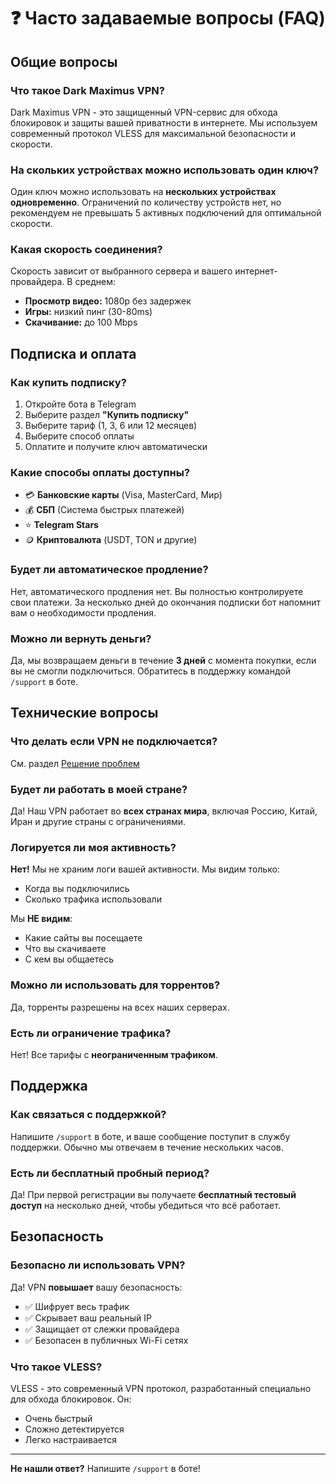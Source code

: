 # ❓ Часто задаваемые вопросы (FAQ)

## Общие вопросы

### Что такое Dark Maximus VPN?

Dark Maximus VPN - это защищенный VPN-сервис для обхода блокировок и защиты вашей приватности в интернете. Мы используем современный протокол VLESS для максимальной безопасности и скорости.

### На скольких устройствах можно использовать один ключ?

Один ключ можно использовать на **нескольких устройствах одновременно**. Ограничений по количеству устройств нет, но рекомендуем не превышать 5 активных подключений для оптимальной скорости.

### Какая скорость соединения?

Скорость зависит от выбранного сервера и вашего интернет-провайдера. В среднем:
- **Просмотр видео:** 1080p без задержек
- **Игры:** низкий пинг (30-80ms)
- **Скачивание:** до 100 Mbps

## Подписка и оплата

### Как купить подписку?

1. Откройте бота в Telegram
2. Выберите раздел **"Купить подписку"**
3. Выберите тариф (1, 3, 6 или 12 месяцев)
4. Выберите способ оплаты
5. Оплатите и получите ключ автоматически

### Какие способы оплаты доступны?

- 💳 **Банковские карты** (Visa, MasterCard, Мир)
- 💰 **СБП** (Система быстрых платежей)
- ⭐ **Telegram Stars**
- 🪙 **Криптовалюта** (USDT, TON и другие)

### Будет ли автоматическое продление?

Нет, автоматического продления нет. Вы полностью контролируете свои платежи. За несколько дней до окончания подписки бот напомнит вам о необходимости продления.

### Можно ли вернуть деньги?

Да, мы возвращаем деньги в течение **3 дней** с момента покупки, если вы не смогли подключиться. Обратитесь в поддержку командой `/support` в боте.

## Технические вопросы

### Что делать если VPN не подключается?

См. раздел [Решение проблем](troubleshooting.md)

### Будет ли работать в моей стране?

Да! Наш VPN работает во **всех странах мира**, включая Россию, Китай, Иран и другие страны с ограничениями.

### Логируется ли моя активность?

**Нет!** Мы не храним логи вашей активности. Мы видим только:
- Когда вы подключились
- Сколько трафика использовали

Мы **НЕ видим**:
- Какие сайты вы посещаете
- Что вы скачиваете
- С кем вы общаетесь

### Можно ли использовать для торрентов?

Да, торренты разрешены на всех наших серверах.

### Есть ли ограничение трафика?

Нет! Все тарифы с **неограниченным трафиком**.

## Поддержка

### Как связаться с поддержкой?

Напишите `/support` в боте, и ваше сообщение поступит в службу поддержки. Обычно мы отвечаем в течение нескольких часов.

### Есть ли бесплатный пробный период?

Да! При первой регистрации вы получаете **бесплатный тестовый доступ** на несколько дней, чтобы убедиться что всё работает.

## Безопасность

### Безопасно ли использовать VPN?

Да! VPN **повышает** вашу безопасность:
- ✅ Шифрует весь трафик
- ✅ Скрывает ваш реальный IP
- ✅ Защищает от слежки провайдера
- ✅ Безопасен в публичных Wi-Fi сетях

### Что такое VLESS?

VLESS - это современный VPN протокол, разработанный специально для обхода блокировок. Он:
- Очень быстрый
- Сложно детектируется
- Легко настраивается

---

**Не нашли ответ?** Напишите `/support` в боте!

